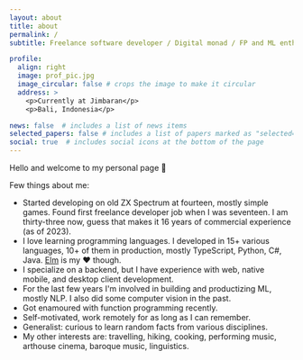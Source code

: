 ```yaml
---
layout: about
title: about
permalink: /
subtitle: Freelance software developer / Digital monad / FP and ML enthusiast

profile:
  align: right
  image: prof_pic.jpg
  image_circular: false # crops the image to make it circular
  address: >
    <p>Currently at Jimbaran</p>
    <p>Bali, Indonesia</p>

news: false  # includes a list of news items
selected_papers: false # includes a list of papers marked as "selected={true}"
social: true  # includes social icons at the bottom of the page
---
```


Hello and welcome to my personal page 👋

Few things about me:
- Started developing on old ZX Spectrum at fourteen, mostly simple games.
  Found first freelance developer job when I was seventeen.
  I am thirty-three now, guess that makes it 16 years of commercial experience (as of 2023).
- I love learning programming languages.
  I developed in 15+ various languages, 10+ of them in production, mostly TypeScript, Python, C#, Java.
  [Elm](https://engineering.rakuten.today/post/elm-at-rakuten/) is my ❤️ though.
- I specialize on a backend, but I have experience with web, native mobile, and desktop client development.
- For the last few years I'm involved in building and productizing ML, mostly NLP. I also did some computer vision in the past.
- Got enamoured with function programming recently.
- Self-motivated, work remotely for as long as I can remember.
- Generalist: curious to learn random facts from various disciplines.
- My other interests are: travelling, hiking, cooking, performing music, arthouse cinema, baroque music, linguistics.
